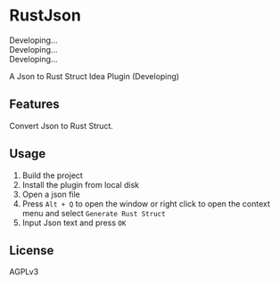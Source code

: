 # RustJson

Developing...  
Developing...  
Developing...  

A Json to Rust Struct Idea Plugin (Developing)

## Features
Convert Json to Rust Struct. 

## Usage

1. Build the project
2. Install the plugin from local disk
3. Open a json file
4. Press `Alt + Q`  to open the window or right click to open the context menu and select `Generate Rust Struct`
5. Input Json text and press `OK`



## License

AGPLv3

